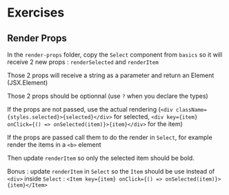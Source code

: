 # Exercises

## Render Props

In the `render-props` folder, copy the `Select` component from `basics` so it will receive 2 new props : `renderSelected` and `renderItem`

Those 2 props will receive a string as a parameter and return an Element (JSX.Element)

Those 2 props should be optionnal (use `?` when you declare the types)

If the props are not passed, use the actual rendering (`<div className={styles.selected}>{selected}</div>` for selected, `<div key={item} onClick={() => onSelected(item)}>{item}</div>` for the item)

If the props are passed call them to do the render in `Select`, for example render the items in a `<b>` element

Then update `renderItem` so only the selected item should be bold.

Bonus : update `renderItem` in `Select` so the `Item` should be use instead of `<div>` inside `Select` : `<Item key={item} onClick={() => onSelected(item)}>{item}</Item>`